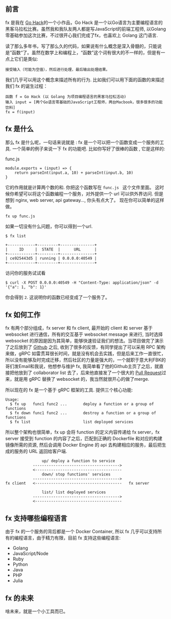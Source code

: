 ## 前言

fx 是我在 [Go Hack](http://gohack2017.golangfoundation.org/)的一个小作品，Go Hack 是一个以Go语言为主要编程语言的黑客马拉松比赛。虽然我和我队友两人都是写JavaScript的前端工程师, 以Golang 零基础参加这次比赛，不过很开心我们完成了fx，也喜欢上 Golang 这门语言.


读了那么多年书，写了那么久的代码，如果说有什么概念是深入骨髓的，只能说是”函数“了。虽然在数学上和编程上，“函数”这个词有很大的不一样的，但是有一点上它们是类似:

```
接受输入（可能为空值），然后进行处理，最后输出处理结果。
```

我们几乎可以用这个概念来描述所有的行为. 比如我们可以用下面的函数的来描述我们 fx 的诞生过程：

```
函数 f = Go Hack (以 Golang 为项目编程语言的黑客马拉松活动)
输入 input = [两个Go语言零基础的JavaScript工程师，两台Macbook，很多很多的功能饮料]
fx = f(input)
```

## fx 是什么

那么 fx 是什么呢，一句话来说就是 : fx 是一个可以把一个函数变成一个服务的工具.  一个简单的例子来说一下 fx 的功能吧. 比如你写好了很棒的函数 , 它是这样的:

func.js
```
module.exports = (input) => {
    return parseInt(input.a, 10) + parseInt(input.b, 10)
}
```

它的作用就是计算两个数的和.  你把这个函数写在 `func.js ` 这个文件里面。 这时候你希望可以将这个函数编程一个服务，对外提供一个 url 可以供外界访问.  但是想到 nginx, web server,  api gateway…, 你头有点大了。 现在你可以简单的这样做。

```
fx up func.js
```

如果一切没有什么问题，你可以得到一个url.

```
$ fx list

+------------+---------+---------------+
|     ID     |  STATE  |      URL      |
+------------+---------+---------------+
| ce925443d5 | running | 0.0.0.0:40549 |
+------------+---------+---------------+
```

访问你的服务试试看

```
$ curl -X POST 0.0.0.0:40549 -H "Content-Type: application/json" -d '{"a": 1, "b": 1}'
```

你会得到 `2`. 这说明你的函数已经变成了一个服务了。


## fx 如何工作

fx 有两个部分组成，fx server 和 fx client, 最开始的 client 和 server 基于 websocket 进行通信，所有的交互基于 websocket message 来进行, 当时选择 websocket 的原因是因为其简单，能够快速验证我们的想法。当项目做完了演示了之后放到了 [Github](https://github.com/metrue/fx) 之后, 收到了很多的反馈，有同学提出了可以采用 RPC 架构来做，gRPC 如雷贯耳很长时间，就是没有机会去实践，但是后来工作一直很忙，所以没有能够及时完成迁移，然后社区的力量是强大的，一个就职于意大利FBK的哥们发Email和我说，他想参与维护 fx, 我简单看了他的Github主页了之后，就直接把他放到了 collaborator   list 去了，后来他直接发了一个很大的 [Pull Request](https://github.com/metrue/fx/pull/100/files)过来，就是用 gRPC 替换了 websocket 的，我当然就很开心的做了merge.

所以现在的 fx 是一个基于 gRPC 框架的工具. 提供三个核心功能:
```
Usage:
  $ fx up   func1 func2 ...       deploy a function or a group of functions
  $ fx down func1 func2 ...       destroy a function or a group of functions
  $ fx list                       list deployed services
```

所以整个架构也很简单，fx up 会将 function 的定义内容传递给 fx server，fx server 接受到 function 的内容了之后，匹配到正确的 Dockerfile 和对应的构建镜像所需的资源, 然后会调用 Docker Engine 的 api 去构建相应的服务，最后把生成的服务的 URL 返回给客户端.
```
                up/ deploy a function to service
            -------------------------------------->
            <--------------------------------------
                down/ stop functions' services
            -------------------------------------->
fx client	<--------------------------------------   fx server

                list/ list deployed services
            -------------------------------------->
			<--------------------------------------
```


## fx 支持哪些编程语言

由于 fx 的一个服务的背后都是一个 Docker Container, 所以 fx 几乎可以支持所有的编程语言，由于精力有限，目前 fx 支持这些编程语言:
* Golang
* JavaScript/Node
* Ruby
* Python
* Java
* PHP
* Julia

## fx 的未来

啥未来，就是一个小工具而已。

